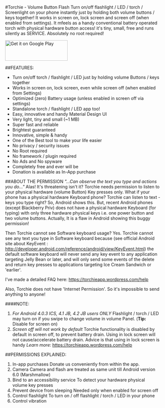 #Torchie - Volume Button Flash
Turn on/off flashlight / LED / torch / Screenlight on your phone instantly just by holding both volume buttons / keys together! It works in screen on, lock screen and screen off (when enabled from settings). It mfeels as a handy conventional battery operated torch with physical hardware button access! it's tiny, small, free and runs silently as SERVICE. Absolutely no root required!</font>

  <a href="https://play.google.com/store/apps/details?id=in.blogspot.anselmbros.torchie"><img width="202" height="66" alt="Get it on Google Play" src="https://play.google.com/intl/en_us/badges/images/apps/en-play-badge-border.png" /></a>

##FEATURES:
+ Turn on/off torch / flashlight / LED just by holding volume Buttons / keys together
+ Works in screen on, lock screen, even while screen off (when enabled from Settings)
+ Optimized (zero) Battery usage (unless enabled in screen off via settings)
+ Standalone torch / flashlight / LED app too!
+ Easy, innovative and handy Material Design UI
+ Very light, tiny and small (~1 MB)
+ Super fast and reliable
+ Brightest guaranteed
+ Innovative, simple & handy
+ One of the Best tool to make your life easier
+ No privacy / security issues
+ No Root required
+ No framework / plugin required
+ No Ads and No spyware
+ Completely free and ever will be 
+ Donation is available as In-App purchase

##ABOUT THE PERMISSION
_"...Can observe the text you type and actions you do..."_
Alas! It's threatening isn't it? Torchie needs permission to listen to your physical hardware (volume Button) Key presses only.
What if your phone has a physical hardware Keyboard phone? Torchie can listen to text - keys you type right? So, Android shows this. But, recent Android phones (except Blackberry Priv) does not have a physical hardware Keyboard (for typing) with only three hardware physical keys i.e. one power button and two volume buttons. Actually, It is a flaw in Android showing this buggy permission!

Then Torchie cannot see Software keyboard usage? Yes. Torchie cannot see any text you type in Software keyboard because (see official Android site about KeyEvent : http://developer.android.com/reference/android/view/KeyEvent.html) the default software keyboard will never send any key event to any application targeting Jelly Bean or later, and will only send some events of the delete and return key presses to applications targeting Ice Cream Sandwich or 'earlier'.

I've made a detailed FAQ here: https://torchieapp.wordpress.com/help

Also, Torchie does not have 'Internet Permission'. So it's impossible to send anything to anyone!


####NOTE: 
1. _For Android 4.0.3 ICS, 4.1 JB, 4.2 JB users ONLY_
Flashlight / torch / LED may turn on if you swipe to change volume in volume Panel. (**Tip:** Disable for screen on)
2. _Screen off will not work by default_
Torchie functionality is disabled by default in screen off, to prevent battery drain. Using in lock screen will not cause/accelerate battery drain. Advice is that using in lock screen is handy
_Learn more:_ https://torchieapp.wordpress.com/help 


##PERMISSIONS EXPLAINED:
1. In-app purchases
 Donate us conveniently from within the app.
2. Camera 
 Camera and flash are treated as same unit till Android version 6.0 (Marshmallow)
3. Bind to an accessibility service
 To detect your hardware physical volume key presses
4. Prevent device from sleeping
 Needed only when enabled for screen off
5. Control flashlight
 To turn on / off flashlight / torch / LED in your phone
6. Control vibration
